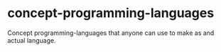 # concept-programming-languages
Concept programming-languages that anyone can use to make as and actual language.
